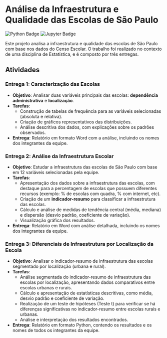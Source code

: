 # Análise da Infraestrutura e Qualidade das Escolas de São Paulo
![Python Badge](https://img.shields.io/badge/made_with-python-%233776AB?logo=python&logoColor=white) ![Jupyter Badge](https://img.shields.io/badge/made_with-jupyter-%23F37626?logo=jupyter&logoColor=white)

Este projeto analisa a infraestrutura e qualidade das escolas de São Paulo com base nos dados do Censo Escolar. O trabalho foi realizado no contexto de uma disciplina de Estatística, e é composto por três entregas.

## Atividades

### **Entrega 1: Caracterização das Escolas**

- **Objetivo**: Analisar duas variáveis principais das escolas: **dependência administrativa** e **localização**.
- **Tarefas**:
  - Construção de tabelas de frequência para as variáveis selecionadas (absoluta e relativa).
  - Criação de gráficos representativos das distribuições.
  - Análise descritiva dos dados, com explicações sobre os padrões observados.
- **Entrega**: Relatório em formato Word com a análise, incluindo os nomes dos integrantes da equipe.

### **Entrega 2: Análise da Infraestrutura Escolar**

- **Objetivo**: Estudar a infraestrutura das escolas de São Paulo com base em 12 variáveis selecionadas pela equipe.
- **Tarefas**:
  - Apresentação dos dados sobre a infraestrutura das escolas, com destaque para a percentagem de escolas que possuem diferentes recursos (exemplo: % de escolas com quadra, % com internet, etc).
  - Criação de um **indicador-resumo** para classificar a infraestrutura das escolas.
  - Cálculo e análise de medidas de tendência central (média, mediana) e dispersão (desvio padrão, coeficiente de variação).
  - Visualização gráfica dos resultados.
- **Entrega**: Relatório em Word com análise detalhada, incluindo os nomes dos integrantes da equipe.

### **Entrega 3: Diferenciais de Infraestrutura por Localização da Escola**

- **Objetivo**: Analisar o indicador-resumo de infraestrutura das escolas segmentado por localização (urbana e rural).
- **Tarefas**:
  - Análise segmentada do indicador-resumo de infraestrutura das escolas por localização, apresentando dados comparativos entre escolas urbanas e rurais.
  - Cálculo e apresentação de estatísticas descritivas, como média, desvio padrão e coeficiente de variação.
  - Realização de um teste de hipóteses (Teste t) para verificar se há diferenças significativas no indicador-resumo entre escolas rurais e urbanas.
  - Análise e interpretação dos resultados encontrados.
- **Entrega**: Relatório em formato Python, contendo os resultados e os nomes de todos os integrantes da equipe.


